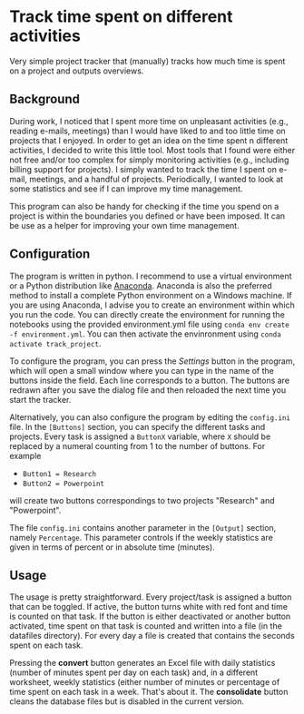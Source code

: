 # Track time spent on different activities
Very simple project tracker that (manually) tracks how much time is spent on a project and outputs overviews.

## Background 
During work, I noticed that I spent more time on unpleasant activities (e.g., reading e-mails, meetings) than I would have liked to and too little time on projects that I enjoyed. In order to get an idea on the time spent n different activities, I decided to write this little tool. Most tools that I found were either not free and/or too complex for simply monitoring activities (e.g., including billing support for projects). I simply wanted to track the time I spent on e-mail, meetings, and a handful of projects. Periodically, I wanted to look at some statistics and see if I can improve my time management.

This program can also be handy for checking if the time you spend on a project is within the boundaries you defined or have been imposed. It can be use as a helper for improving your own time management.

## Configuration
The program is written in python. I recommend to use a virtual environment or a Python distribution like [Anaconda](https://www.anaconda.com/). Anaconda is also the preferred method to install a complete Python environment on a Windows machine. If you are using Anaconda, I advise you to create an environment within which you run the code. You can directly create the environment for running the notebooks using the provided environment.yml file using `conda env create -f environment.yml`. You can then activate the envinronment using `conda activate track_project`.

To configure the program, you can press the _Settings_ button in the program, which will open a small window where you can type in the name of the buttons inside the field. Each line corresponds to a button. The buttons are redrawn after you save the dialog file and then reloaded the next time you start the tracker.

Alternatively, you can also configure the program by editing the `config.ini` file. In the `[Buttons]` section, you can specify the different tasks and projects. Every task is assigned a `ButtonX` variable, where `X` should be replaced by a numeral counting from 1 to the number of buttons. For example
* `Button1 = Research`
* `Button2 = Powerpoint`

will create two buttons correspondings to two projects "Research" and "Powerpoint".

The file `config.ini` contains another parameter in the `[Output]` section, namely `Percentage`. This parameter controls if the weekly statistics are given in terms of percent or in absolute time (minutes).

## Usage
The usage is pretty straightforward. Every project/task is assigned a button that can be toggled. If active, the button turns white with red font and time is counted on that task. If the button is either deactivated or another button activated, time spent on that task is counted and written into a file (in the datafiles directory). For every day a file is created that contains the seconds spent on each task.

Pressing the __convert__ button generates an Excel file with daily statistics (number of minutes spent per day on each task) and, in a different worksheet, weekly statistics (either number of minutes or percentage of time spent on each task in a week. That's about it. The __consolidate__ button cleans the database files but is disabled in the current version.






